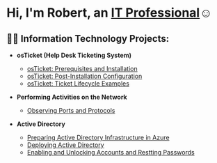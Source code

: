 <h1>Hi, I'm Robert, an <a href="www.linkedin.com/in/robert-moore-2b584734b">IT Professional</a>☺</h1>

<h2>👨‍💻 Information Technology Projects:</h2>

- <b>osTicket (Help Desk Ticketing System)</b>
  - [osTicket: Prerequisites and Installation](https://github.com/robertmoore3/osticket-prereqs)
  - [osTicket: Post-Installation Configuration](https://github.com/robertmoore3/post-install-config)
  - [osTicket: Ticket Lifecycle Examples](https://github.com/robertmoore3/ticket-lifecycle)
    
- <b>Performing Activities on the Network</b>
  - [Observing Ports and Protocols](https://github.com/robertmoore3/observing-ports-protocols)
 
- <b>Active Directory</b>
  - [Preparing Active Directory Infrastructure in Azure](https://github.com/robertmoore3/ad-infrastructure)
  - [Deploying Active Directory](https://github.com/robertmoore3/deploying-ad)
  - [Enabling and Unlocking Accounts and Restting Passwords](https://github.com/robertmoore3/ad-accounts)
 
<!-- under constuction
<h2>🤳Connect with me:</h2>

[<img align="left" alt="Rob | LinkedIn" width="22px" src="https://cdn.jsdelivr.net/npm/simple-icons@v3/icons/linkedin.svg" />][linkedin]
[<img align="left" alt="Rob | Instagram" width="22px" src="https://cdn.jsdelivr.net/npm/simple-icons@v3/icons/instagram.svg" />][instagram]


[instagram]: https://www.instagram.com/Robdoesntlinkyet
[linkedin]: https://linkedin.com/in/Robdoesntlinkyet
-->
